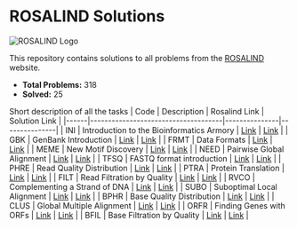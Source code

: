 # ROSALIND Solutions

![ROSALIND Logo](https://rosalind.info/static/img/logo.png)

This repository contains solutions to all problems from the [ROSALIND](https://rosalind.info/) website.

- **Total Problems:** 318
- **Solved:** 25

Short description of all the tasks
| Code | Description                         | Rosalind Link | Solution Link |
|------|-------------------------------------|---------------|---------------|
| INI  | Introduction to the Bioinformatics Armory | [Link](#) | [Link](#) |
| GBK  | GenBank Introduction                | [Link](#) | [Link](#) |
| FRMT | Data Formats                        | [Link](#) | [Link](#) |
| MEME | New Motif Discovery                 | [Link](#) | [Link](#) |
| NEED | Pairwise Global Alignment          | [Link](#) | [Link](#) |
| TFSQ | FASTQ format introduction          | [Link](#) | [Link](#) |
| PHRE | Read Quality Distribution          | [Link](#) | [Link](#) |
| PTRA | Protein Translation                 | [Link](#) | [Link](#) |
| FILT | Read Filtration by Quality          | [Link](#) | [Link](#) |
| RVCO | Complementing a Strand of DNA       | [Link](#) | [Link](#) |
| SUBO | Suboptimal Local Alignment          | [Link](#) | [Link](#) |
| BPHR | Base Quality Distribution           | [Link](#) | [Link](#) |
| CLUS | Global Multiple Alignment           | [Link](#) | [Link](#) |
| ORFR | Finding Genes with ORFs             | [Link](#) | [Link](#) |
| BFIL | Base Filtration by Quality          | [Link](#) | [Link](#) |
